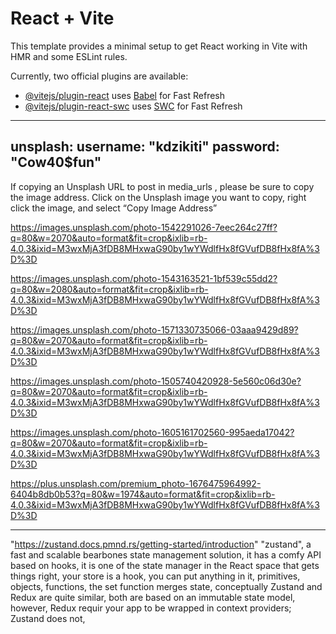 # React + Vite

This template provides a minimal setup to get React working in Vite with HMR and some ESLint rules.

Currently, two official plugins are available:

- [@vitejs/plugin-react](https://github.com/vitejs/vite-plugin-react/blob/main/packages/plugin-react/README.md) uses [Babel](https://babeljs.io/) for Fast Refresh
- [@vitejs/plugin-react-swc](https://github.com/vitejs/vite-plugin-react-swc) uses [SWC](https://swc.rs/) for Fast Refresh
---------
unsplash:
username: "kdzikiti"
password: "Cow40$fun"
----------
If copying an Unsplash URL to post in media_urls , please be sure to copy the image address. 
Click on the Unsplash image you want to copy, right click the image, and select “Copy Image Address”

https://images.unsplash.com/photo-1542291026-7eec264c27ff?q=80&w=2070&auto=format&fit=crop&ixlib=rb-4.0.3&ixid=M3wxMjA3fDB8MHxwaG90by1wYWdlfHx8fGVufDB8fHx8fA%3D%3D

https://images.unsplash.com/photo-1543163521-1bf539c55dd2?q=80&w=2080&auto=format&fit=crop&ixlib=rb-4.0.3&ixid=M3wxMjA3fDB8MHxwaG90by1wYWdlfHx8fGVufDB8fHx8fA%3D%3D

https://images.unsplash.com/photo-1571330735066-03aaa9429d89?q=80&w=2070&auto=format&fit=crop&ixlib=rb-4.0.3&ixid=M3wxMjA3fDB8MHxwaG90by1wYWdlfHx8fGVufDB8fHx8fA%3D%3D

https://images.unsplash.com/photo-1505740420928-5e560c06d30e?q=80&w=2070&auto=format&fit=crop&ixlib=rb-4.0.3&ixid=M3wxMjA3fDB8MHxwaG90by1wYWdlfHx8fGVufDB8fHx8fA%3D%3D

https://images.unsplash.com/photo-1605161702560-995aeda17042?q=80&w=2070&auto=format&fit=crop&ixlib=rb-4.0.3&ixid=M3wxMjA3fDB8MHxwaG90by1wYWdlfHx8fGVufDB8fHx8fA%3D%3D

https://plus.unsplash.com/premium_photo-1676475964992-6404b8db0b53?q=80&w=1974&auto=format&fit=crop&ixlib=rb-4.0.3&ixid=M3wxMjA3fDB8MHxwaG90by1wYWdlfHx8fGVufDB8fHx8fA%3D%3D

------------ 
"https://zustand.docs.pmnd.rs/getting-started/introduction"
"zustand", a fast and scalable bearbones state management solution,
it has a comfy API based on hooks,
it is one of the state manager in the React space that gets things right,
your store is a hook, you can put anything in it, primitives, objects, functions,
the set function merges state,
conceptually Zustand and Redux are quite similar, both are based on an immutable state model,
however, Redux requir your app to be wrapped in context providers; Zustand does not,
